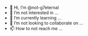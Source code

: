 - 👋 Hi, I’m @not-g7eternal
- 👀 I’m not interested in ...
- 🌱 I’m currently learning ...
- 💞️ I’m not looking to collaborate on ...
- 📫 How to not reach me ...

<!---
not-g7eternal/not-g7eternal is a ✨ special ✨ repository because its `README.md` (this file) appears on your GitHub profile.
You can click the Preview link to take a look at your changes.
--->
